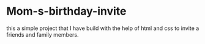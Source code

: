 # Mom-s-birthday-invite
this a simple project that I have build with the help of html and css to  invite a friends and family members.
